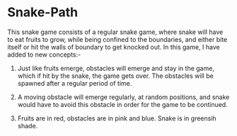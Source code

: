 # Snake-Path

This snake game consists of a regular snake game, where snake will have to eat fruits to grow, while being confined to the boundaries, and either bite itself or hit the walls of boundary to get knocked out. In this game, I have added to new concepts:-
1. Just like fruits emerge, obstacles will emerge and stay in the game, which if hit by the snake, the game gets over. The obstacles will be spawned after a regular period of time.
2. A moving obstacle will emerge regularly, at random positions, and snake would have to avoid this obstacle in order for the game to be continued.

3. Fruits are in red, obstacles are in pink and blue. Snake is in greensih shade.
